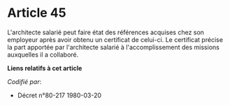 # Article 45

L'architecte salarié peut faire état des références acquises chez son employeur après avoir obtenu un certificat de celui-ci.
Le certificat précise la part apportée par l'architecte salarié à l'accomplissement des missions auxquelles il a collaboré.

**Liens relatifs à cet article**

_Codifié par_:

  - Décret n°80-217 1980-03-20
